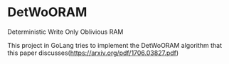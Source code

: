 # DetWoORAM

Deterministic Write Only Oblivious RAM

This project in GoLang tries to implement the DetWoORAM algorithm that this paper discusses(https://arxiv.org/pdf/1706.03827.pdf)

